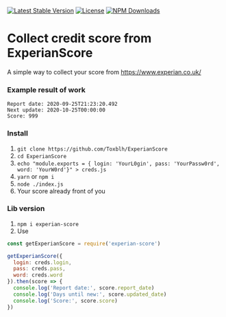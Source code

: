 [![Latest Stable Version](https://img.shields.io/npm/v/experian-score.svg)](https://www.npmjs.com/package/experian-score)
[![License](https://img.shields.io/npm/l/experian-score.svg)](https://www.npmjs.com/package/experian-score)
[![NPM Downloads](https://img.shields.io/npm/dt/experian-score.svg)](https://www.npmjs.com/package/experian-score)

# Collect credit score from ExperianScore
A simple way to collect your score from https://www.experian.co.uk/

### Example result of work
```
Report date: 2020-09-25T21:23:20.492
Next update: 2020-10-25T00:00:00
Score: 999
```

### Install
1. `git clone https://github.com/Toxblh/ExperianScore`
2. `cd ExperianScore`
3. `echo "module.exports = { login: 'YourL0gin', pass: 'YourPassw0rd', word: 'YourW0rd'}" > creds.js`
4. `yarn` or `npm i`
5. `node ./index.js`
6. Your score already front of you


### Lib version
1. `npm i experian-score`
2. Use
```js
const getExperianScore = require('experian-score')

getExperianScore({
  login: creds.login,
  pass: creds.pass,
  word: creds.word
}).then(score => {
  console.log('Report date:', score.report_date)
  console.log('Days until new:', score.updated_date)
  console.log('Score:', score.score)
})

```
